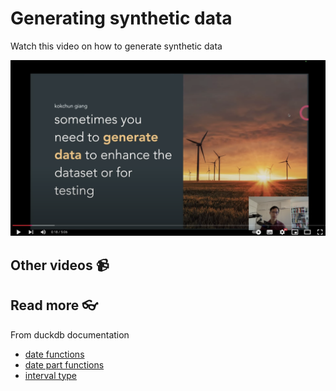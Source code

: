 # Generating synthetic data

Watch this video on how to generate synthetic data 

<a href="https://youtu.be/LfOnwczge14" target="_blank">
  <img src="https://github.com/kokchun/assets/blob/main/sql/07_generating_data.png?raw=true" alt="generating synthetic data" width="600">
</a>

## Other videos 📹

## Read more 👓

From duckdb documentation
- [date functions](https://duckdb.org/docs/sql/functions/date)
- [date part functions](https://duckdb.org/docs/sql/functions/datepart.html)
- [interval type](https://duckdb.org/docs/sql/data_types/interval.html)